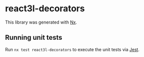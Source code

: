 # react3l-decorators

This library was generated with [Nx](https://nx.dev).

## Running unit tests

Run `nx test react3l-decorators` to execute the unit tests via [Jest](https://jestjs.io).
